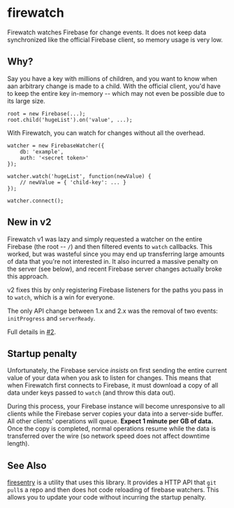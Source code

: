 firewatch
=========

Firewatch watches Firebase for change events.  It does not keep data synchronized like the official Firebase client, so memory usage is very low.

Why?
----

Say you have a key with millions of children, and you want to know when aan arbitrary change is made to a child.  With the official client, you'd have to keep the entire key in-memory -- which may not even be possible due to its large size.

    root = new Firebase(...);
    root.child('hugeList').on('value', ...);

With Firewatch, you can watch for changes without all the overhead.

    watcher = new FirebaseWatcher({
        db: 'example',
        auth: '<secret token>'
    });

    watcher.watch('hugeList', function(newValue) {
        // newValue = { 'child-key': ... }
    });

    watcher.connect();

New in v2
---------

Firewatch v1 was lazy and simply requested a watcher on the entire Firebase (the root -- `/`) and then filtered events to `watch` callbacks.  This worked, but was wasteful since you may end up transferring large amounts of data that you're not interested in.  It also incurred a massive penalty on the server (see below), and recent Firebase server changes actually broke this approach.

v2 fixes this by only registering Firebase listeners for the paths you pass in to `watch`, which is a win for everyone.

The only API change between 1.x and 2.x was the removal of two events: `initProgress` and `serverReady`.

Full details in [#2](https://github.com/casetext/firewatch/pull/2).

Startup penalty
---------------

Unfortunately, the Firebase service *insists* on first sending the entire current value of your data when you ask to listen for changes.   This means that when Firewatch first connects to Firebase, it must download a copy of all data under keys passed to `watch` (and throw this data out).

During this process, your Firebase instance will become unresponsive to all clients while the Firebase server copies your data into a server-side buffer.  All other clients' operations will queue.  **Expect 1 minute per GB of data.**  Once the copy is completed, normal operations resume while the data is transferred over the wire (so network speed does not affect downtime length).

See Also
--------

[firesentry](https://github.com/casetext/firesentry) is a utility that uses this library.  It provides a HTTP API that `git pull`s a repo and then does hot code reloading of firebase watchers.  This allows you to update your code without incurring the startup penalty.